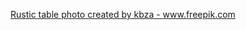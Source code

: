<a href="https://www.freepik.com/photos/rustic-table">Rustic table photo created by kbza - www.freepik.com</a>
